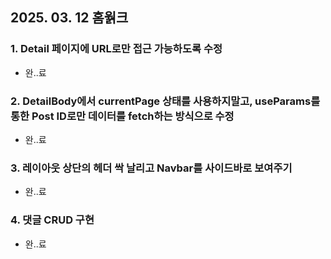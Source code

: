 ## 2025. 03. 12 홈웕크

### 1. Detail 페이지에 URL로만 접근 가능하도록 수정

- 완..료

### 2. DetailBody에서 currentPage 상태를 사용하지말고, useParams를 통한 Post ID로만 데이터를 fetch하는 방식으로 수정

- 완..료

### 3. 레이아웃 상단의 헤더 싹 날리고 Navbar를 사이드바로 보여주기

- 완..료

### 4. 댓글 CRUD 구현

- 완..료
